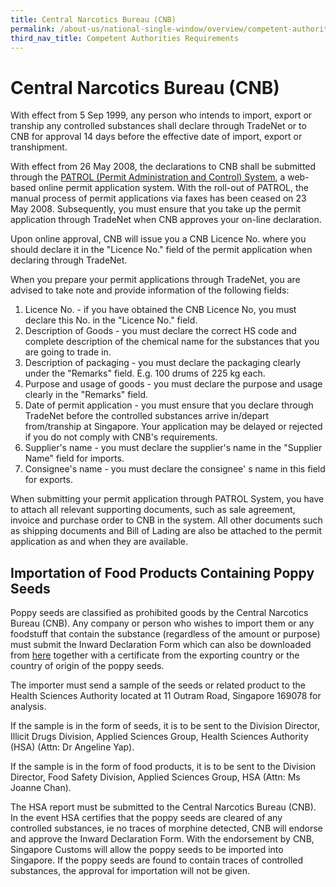 ```yaml
---
title: Central Narcotics Bureau (CNB)
permalink: /about-us/national-single-window/overview/competent-authorities-requirements/CNB
third_nav_title: Competent Authorities Requirements
---
```



# Central Narcotics Bureau (CNB)

With effect from 5 Sep 1999, any person who intends to import, export or tranship any controlled substances shall declare through TradeNet or to CNB for approval 14 days before the effective date of import, export or transhipment.

With effect from 26 May 2008, the declarations to CNB shall be submitted through the  [PATROL (Permit Administration and Control) System](https://www.cnb.gov.sg/drug-information/precursor-control/patrol), a web-based online permit application system. With the roll-out of PATROL, the manual process of permit applications via faxes has been ceased on 23 May 2008. Subsequently, you must ensure that you take up the permit application through TradeNet when CNB approves your on-line declaration.

Upon online approval, CNB will issue you a CNB Licence No. where you should declare it in the "Licence No." field of the permit application when declaring through TradeNet.

When you prepare your permit applications through TradeNet, you are advised to take note and provide information of the following fields:

1.  Licence No. - if you have obtained the CNB Licence No, you must declare this No. in the "Licence No." field.
2.  Description of Goods - you must declare the correct HS code and complete description of the chemical name for the substances that you are going to trade in.
3.  Description of packaging - you must declare the packaging clearly under the "Remarks" field. E.g. 100 drums of 225 kg each.
4.  Purpose and usage of goods - you must declare the purpose and usage clearly in the "Remarks" field.
5.  Date of permit application - you must ensure that you declare through TradeNet before the controlled substances arrive in/depart from/tranship at Singapore. Your application may be delayed or rejected if you do not comply with CNB's requirements.
6.  Supplier's name - you must declare the supplier's name in the "Supplier Name" field for imports.
7.  Consignee's name - you must declare the consignee' s name in this field for exports.

When submitting your permit application through PATROL System, you have to attach all relevant supporting documents, such as sale agreement, invoice and purchase order to CNB in the system. All other documents such as shipping documents and Bill of Lading are also be attached to the permit application as and when they are available.

## Importation of Food Products Containing Poppy Seeds

Poppy seeds are classified as prohibited goods by the Central Narcotics Bureau (CNB). Any company or person who wishes to import them or any foodstuff that contain the substance (regardless of the amount or purpose) must submit the Inward Declaration Form which can also be downloaded from  [here](https://www.cnb.gov.sg/drug-information/precursor-control/list-of-controlled-substance/importation-of-food-products-containing-poppy-seeds) together with a certificate from the exporting country or the country of origin of the poppy seeds.

The importer must send a sample of the seeds or related product to the Health Sciences Authority located at 11 Outram Road, Singapore 169078 for analysis.

If the sample is in the form of seeds, it is to be sent to the Division Director, Illicit Drugs Division, Applied Sciences Group, Health Sciences Authority (HSA) (Attn: Dr Angeline Yap).

If the sample is in the form of food products, it is to be sent to the Division Director, Food Safety Division, Applied Sciences Group, HSA (Attn: Ms Joanne Chan).

The HSA report must be submitted to the Central Narcotics Bureau (CNB). In the event HSA certifies that the poppy seeds are cleared of any controlled substances, ie no traces of morphine detected, CNB will endorse and approve the Inward Declaration Form. With the endorsement by CNB, Singapore Customs will allow the poppy seeds to be imported into Singapore. If the poppy seeds are found to contain traces of controlled substances, the approval for importation will not be given.
